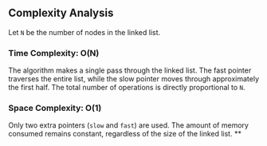 ## Complexity Analysis

Let `N` be the number of nodes in the linked list.

### Time Complexity: O(N)

The algorithm makes a single pass through the linked list. The fast pointer traverses the entire list, while the slow pointer moves through approximately the first half. The total number of operations is directly proportional to `N`.

### Space Complexity: O(1)

Only two extra pointers (`slow` and `fast`) are used. The amount of memory consumed remains constant, regardless of the size of the linked list.
**
